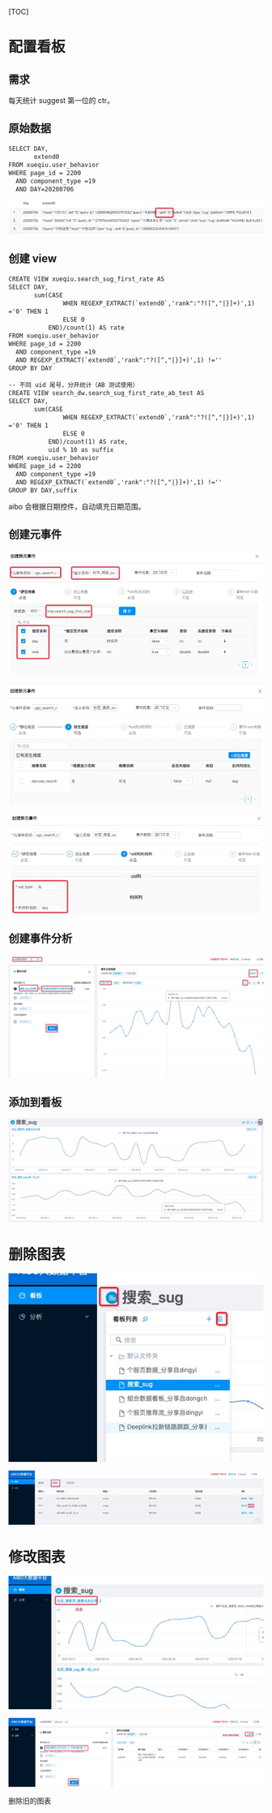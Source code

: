 [TOC]

# 配置看板

## 需求

每天统计 suggest 第一位的 ctr。

## 原始数据

```mysql
SELECT DAY,
       extend0
FROM xueqiu.user_behavior
WHERE page_id = 2200
  AND component_type =19
  AND DAY=20200706
```



![](images/20200707193721.jpg)

## 创建 view

```mysql
CREATE VIEW xueqiu.search_sug_first_rate AS
SELECT DAY,
       sum(CASE
               WHEN REGEXP_EXTRACT(`extend0`,'rank":"?([^,"|}]+)',1) ='0' THEN 1
               ELSE 0
           END)/count(1) AS rate
FROM xueqiu.user_behavior
WHERE page_id = 2200
  AND component_type =19
  AND REGEXP_EXTRACT(`extend0`,'rank":"?([^,"|}]+)',1) !=''
GROUP BY DAY

-- 不同 uid 尾号，分开统计（AB 测试使用）
CREATE VIEW search_dw.search_sug_first_rate_ab_test AS
SELECT DAY,
       sum(CASE
               WHEN REGEXP_EXTRACT(`extend0`,'rank":"?([^,"|}]+)',1) ='0' THEN 1
               ELSE 0
           END)/count(1) AS rate,
           uid % 10 as suffix
FROM xueqiu.user_behavior
WHERE page_id = 2200
  AND component_type =19
  AND REGEXP_EXTRACT(`extend0`,'rank":"?([^,"|}]+)',1) !=''
GROUP BY DAY,suffix
```

aibo 会根据日期控件，自动填充日期范围。

## 创建元事件

![](images/20200707194230.jpg)

![](images/20200707194258.jpg)

![](images/20200707194408.jpg)

## 创建事件分析

![](images/20200707194720.jpg)

## 添加到看板

![](images/20200707194802.jpg)

# 删除图表

![](images/20200721172452.jpg)

![](images/20200721172527.jpg)

# 修改图表

![](images/20200721172656.jpg)



![](images/20200721172834.jpg)

删除旧的图表